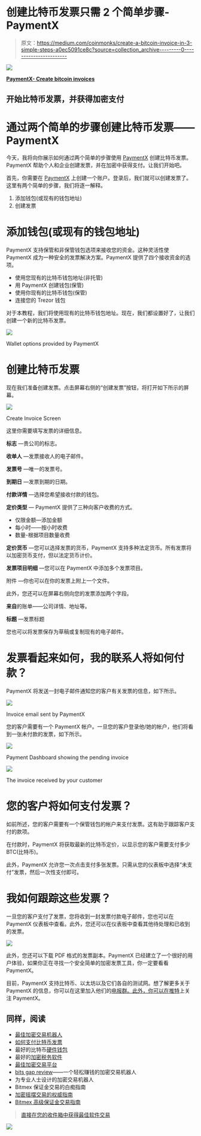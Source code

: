 # 创建比特币发票只需 2 个简单步骤-PaymentX

> 原文：<https://medium.com/coinmonks/create-a-bitcoin-invoice-in-3-simple-steps-a0ec5091ce8c?source=collection_archive---------0----------------------->

![](img/59afc2ce1bfa12ea2f0b9029e7333d7e.png)

[**PaymentX- Create bitcoin invoices**](http://paymentx.io?utm_source=coincodecap_blog)

## 开始比特币发票，并获得加密支付

# 通过两个简单的步骤创建比特币发票——PaymentX

今天，我将向你展示如何通过两个简单的步骤使用 [PaymentX](http://paymentx.io/?utm_source=medium) 创建比特币发票。PaymentX 帮助个人和企业创建发票，并在加密中获得支付。让我们开始吧。

首先，你需要在 [PaymentX](http://paymentx.io/?utm_source=medium) 上创建一个账户。登录后，我们就可以创建发票了。这里有两个简单的步骤，我们将逐一解释。

1.  添加钱包(或现有的钱包地址)
2.  创建发票

# 添加钱包(或现有的钱包地址)

PaymentX 支持保管和非保管钱包选项来接收您的资金。这种灵活性使 PaymentX 成为一种安全的发票解决方案。PaymentX 提供了四个接收资金的选项。

*   使用您现有的比特币钱包地址(非托管)
*   用 PaymentX 创建钱包(保管)
*   使用你现有的比特币钱包(保管)
*   连接您的 Trezor 钱包

对于本教程，我们将使用现有的比特币钱包地址。现在，我们都设置好了，让我们创建一个新的比特币发票。

![](img/721ff50839f90e714aa507cd15baa920.png)

Wallet options provided by PaymentX

# 创建比特币发票

现在我们准备创建发票。点击屏幕右侧的“创建发票”按钮，将打开如下所示的屏幕。

![](img/190153b9ee85305f0bbbd62d1b8d4f9f.png)

Create Invoice Screen

这里你需要填写发票的详细信息。

**标志** —贵公司的标志。

**收单人** —发票接收人的电子邮件。

**发票号** —唯一的发票号。

**到期日** —发票到期的日期。

**付款详情** —选择您希望接收付款的钱包。

**定价类型** — PaymentX 提供了三种向客户收费的方式。

*   仅限金额—添加金额
*   每小时——按小时收费
*   数量-根据项目数量收费

**定价货币** —您可以选择发票的货币，PaymentX 支持多种法定货币。所有发票将以加密货币支付，但以法定货币计价。

**发票项目明细** —您可以在 PaymentX 中添加多个发票项目。

附件 —你也可以在你的发票上附上一个文件。

此外，您还可以在屏幕右侧向您的发票添加两个字段。

**来自**的账单——公司详情、地址等。

**标题** —发票标题

您也可以将发票保存为草稿或复制现有的电子邮件。

# 发票看起来如何，我的联系人将如何付款？

PaymentX 将发送一封电子邮件通知您的客户有关发票的信息，如下所示。

![](img/dbde2a2025390ede4f873530f33ae8a5.png)

Invoice email sent by PaymentX

您的客户需要有一个 PaymentX 帐户。一旦您的客户登录他/她的帐户，他们将看到一张未付款的发票，如下所示。

![](img/7567daa1f46286b4b29e0a76b348ca68.png)

Payment Dashboard showing the pending invoice

![](img/5c1b80eb1bbdda3ff448a4e55de2e6e8.png)

The invoice received by your customer

# 您的客户将如何支付发票？

如前所述，您的客户需要有一个保管钱包的帐户来支付发票。这有助于跟踪客户支付的款项。

在付款时，PaymentX 将获取最新的比特币定价，以显示您的客户需要支付多少 BTC(比特币)。

此外，PaymentX 允许您一次点击支付多张发票。只需从您的仪表板中选择“未支付”发票，然后一次性支付即可。

# 我如何跟踪这些发票？

一旦您的客户支付了发票，您将收到一封发票付款电子邮件，您也可以在 PaymentX 仪表板中查看。此外，您还可以在仪表板中查看其他待处理和已收到的发票。

![](img/f1fd4da54716b40c29e443e72f203fc0.png)

此外，您还可以下载 PDF 格式的发票副本。PaymentX 已经建立了一个很好的用户体验，如果你正在寻找一个安全简单的加密发票工具，你一定要看看 PaymentX。

目前，PaymentX 支持比特币、以太坊以及它们各自的测试网。想了解更多关于 PaymentX 的信息，你可以在这里加入他们的[电报群。此外，你可以在](https://t.me/paymentx)[推特](https://twitter.com/Payment_X)上关注 PaymentX。

## **同样，阅读**

*   [最佳加密交易机器人](/coinmonks/whats-the-best-crypto-trading-bot-in-2020-top-8-bitcoin-trading-bot-c16adeb13317)
*   [如何支付比特币发票](https://blog.blockonomics.co/how-to-pay-a-bitcoin-invoice-abf4a04d041c)
*   最好的比特币[硬件钱包](/coinmonks/the-best-cryptocurrency-hardware-wallets-of-2020-e28b1c124069?source=friends_link&sk=324dd9ff8556ab578d71e7ad7658ad7c)
*   最好的[加密税务软件](/coinmonks/best-crypto-tax-tool-for-my-money-72d4b430816b)
*   [最佳加密交易平台](/coinmonks/the-best-crypto-trading-platforms-in-2020-the-definitive-guide-updated-c72f8b874555)
*   [bits gap review](https://blog.coincodecap.com/bitsgap-review)——一个轻松赚钱的加密交易机器人
*   为专业人士设计的加密交易机器人
*   Bitmex 保证金交易的白痴指南
*   [加密摇摆交易的权威指南](/coinmonks/the-definitive-guide-to-crypto-swing-trading-7e4af6496d4d?source=friends_link&sk=70448050bd9323b42f63bfc0bb1e60d1)
*   [Bitmex 高级保证金交易指南](/coinmonks/bitmex-advanced-margin-trading-guide-2270c195ce25?source=friends_link&sk=1d986cca731f5084b9a2db4a4bc4a7ad)

> [直接在您的收件箱中获得最佳软件交易](https://coincodecap.com?utm_source=coinmonks)

[![](img/160ce73bd06d46c2250251e7d5969f9d.png)](https://coincodecap.com?utm_source=coinmonks)